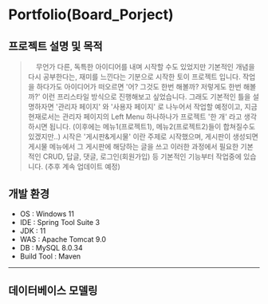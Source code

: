 # Portfolio(Board_Porject)

## 프로젝트 설명 및 목적
> &nbsp;&nbsp;&nbsp;&nbsp;무언가 다른, 독특한 아이디어를 내며 시작할 수도 있었지만 기본적인 개념을 다시 공부한다는, 재미를 느낀다는 기분으로 시작한 토이 프로젝트 입니다. 작업을 하다가도 아이디어가 떠오르면 '어? 그것도 한번 해볼까? 저렇게도 한번 해볼까?' 이런 프리스타일 방식으로 진행해보고 싶었습니다. 그래도 기본적인 틀을 설명하자면 '관리자 페이지' 와 '사용자 페이지' 로 나누어서 작업할 예정이고, 지금 현재로서는 관리자 페이지의 Left Menu 하나하나가 프로젝트 '한 개' 라고 생각하시면 됩니다. (이후에는 메뉴1(프로젝트1), 메뉴2(프로젝트2)들이 합쳐질수도 있겠지만..)
> 시작은 '게시판&게시물' 이란 주제로 시작했으며, 게시판이 생성되면 게시물 메뉴에서 그 게시판에 해당하는 글을 쓰고 이러한 과정에서 필요한 기본적인 CRUD, 답글, 댓글, 로그인(회원가입) 등 기본적인 기능부터 작업중에 있습니다. (추후 계속 업데이트 예정)

## 개발 환경

* OS  : Windows 11
* IDE : Spring Tool Suite 3
* JDK : 11
* WAS : Apache Tomcat 9.0
* DB : MySQL 8.0.34
* Build Tool : Maven

***

## 데이터베이스 모델링
